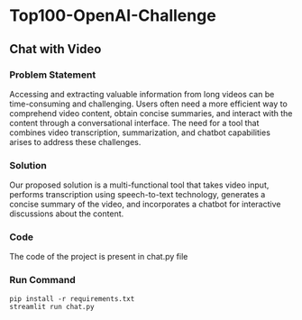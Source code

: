 # Top100-OpenAI-Challenge

## Chat with Video

### Problem Statement

Accessing and extracting valuable information from long videos can be time-consuming and challenging. Users often need a more efficient way to comprehend video content, obtain concise summaries, and interact with the content through a conversational interface. The need for a tool that combines video transcription, summarization, and chatbot capabilities arises to address these challenges.

### Solution

Our proposed solution is a multi-functional tool that takes video input, performs transcription using speech-to-text technology, generates a concise summary of the video, and incorporates a chatbot for interactive discussions about the content.

### Code
The code of the project is present in chat.py file

### Run Command
```
pip install -r requirements.txt
streamlit run chat.py
```

